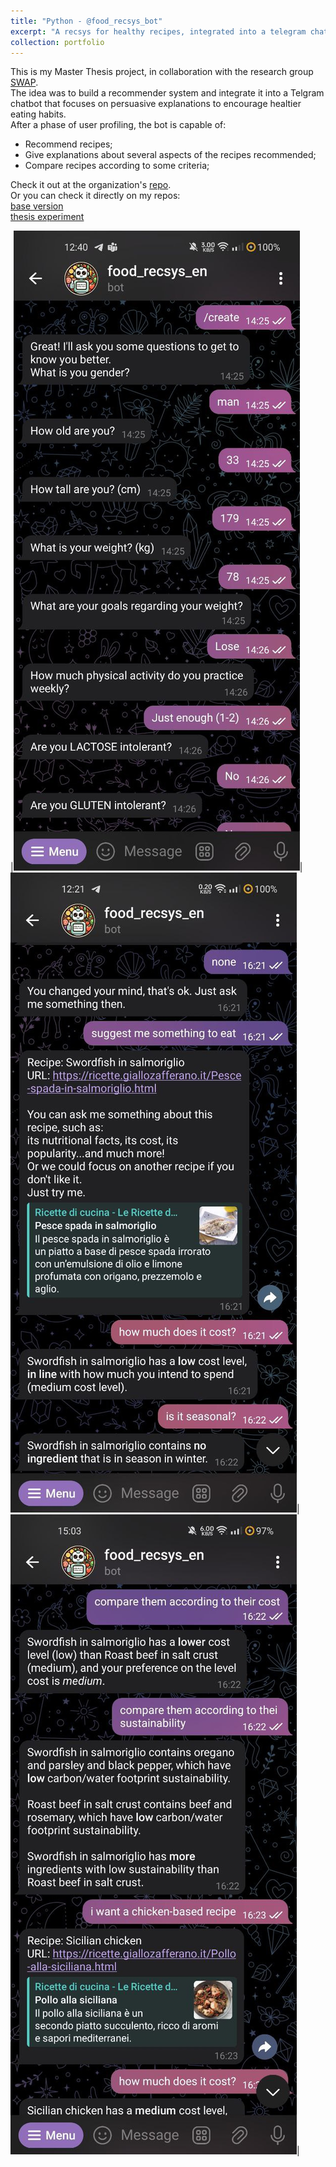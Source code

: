 ```yaml
---
title: "Python - @food_recsys_bot"
excerpt: "A recsys for healthy recipes, integrated into a telegram chatbot and focused on persuasive explanations to encourage users to adopt healthier eating habits."
collection: portfolio
---
```


This is my Master Thesis project, in collaboration with the research group [SWAP](http://www.di.uniba.it/~swap/). \
The idea was to build a recommender system and integrate it into a Telgram chatbot that focuses on persuasive explanations to encourage healtier eating habits. \
After a phase of user profiling, the bot is capable of:
- Recommend recipes;
- Give explanations about several aspects of the recipes recommended;
- Compare recipes according to some criteria;


Check it out at the organization's [repo](https://github.com/swapUniba/food_recsys_bot). \
Or you can check it directly on my repos: \
[base version](https://github.com/GianFederico/FoodRecSysBot/tree/gianfederico) \
[thesis experiment](https://github.com/GianFederico/FoodRecSysBot/tree/thesis_poli)

|<img src='/images/bot0.jpg'>|<img src='/images/bot1.jpg'>|<img src='/images/bot3.jpg'>|